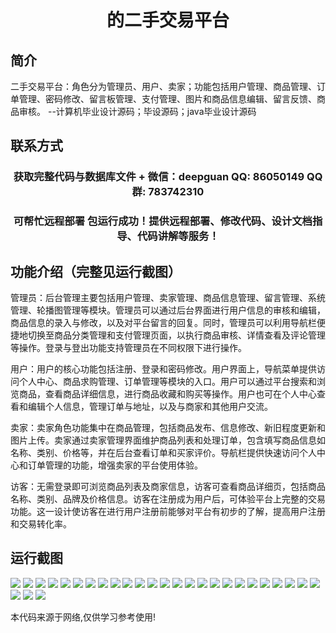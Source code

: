 <p><h1 align="center">的二手交易平台</h1></p>

## 简介
二手交易平台：角色分为管理员、用户、卖家；功能包括用户管理、商品管理、订单管理、密码修改、留言板管理、支付管理、图片和商品信息编辑、留言反馈、商品审核。    --计算机毕业设计源码；毕设源码；java毕业设计源码


## 联系方式
<p><h3 align="center">获取完整代码与数据库文件 + 微信：deepguan QQ: 86050149 QQ群: 783742310</h3></p>
<p><h3 align="center">可帮忙远程部署 包运行成功！提供远程部署、修改代码、设计文档指导、代码讲解等服务！</h3></p>

## 功能介绍（完整见运行截图）
管理员：后台管理主要包括用户管理、卖家管理、商品信息管理、留言管理、系统管理、轮播图管理等模块。管理员可以通过后台界面进行用户信息的审核和编辑，商品信息的录入与修改，以及对平台留言的回复。同时，管理员可以利用导航栏便捷地切换至商品分类管理和支付管理页面，以执行商品审核、详情查看及评论管理等操作。登录与登出功能支持管理员在不同权限下进行操作。

用户：用户的核心功能包括注册、登录和密码修改。用户界面上，导航菜单提供访问个人中心、商品求购管理、订单管理等模块的入口。用户可以通过平台搜索和浏览商品，查看商品详细信息，进行商品收藏和购买等操作。用户也可在个人中心查看和编辑个人信息，管理订单与地址，以及与商家和其他用户交流。

卖家：卖家角色功能集中在商品管理，包括商品发布、信息修改、新旧程度更新和图片上传。卖家通过卖家管理界面维护商品列表和处理订单，包含填写商品信息如名称、类别、价格等，并在后台查看订单和买家评价。导航栏提供快速访问个人中心和订单管理的功能，增强卖家的平台使用体验。

访客：无需登录即可浏览商品列表及商家信息，访客可查看商品详细页，包括商品名称、类别、品牌及价格信息。访客在注册成为用户后，可体验平台上完整的交易功能。这一设计使访客在进行用户注册前能够对平台有初步的了解，提高用户注册和交易转化率。


## 运行截图
![](https://bs-1329754181.cos.ap-shanghai.myqcloud.com/spring/secondHandTradingPlatform/img/001.jpg)
![](https://bs-1329754181.cos.ap-shanghai.myqcloud.com/spring/secondHandTradingPlatform/img/002.jpg)
![](https://bs-1329754181.cos.ap-shanghai.myqcloud.com/spring/secondHandTradingPlatform/img/003.jpg)
![](https://bs-1329754181.cos.ap-shanghai.myqcloud.com/spring/secondHandTradingPlatform/img/004.jpg)
![](https://bs-1329754181.cos.ap-shanghai.myqcloud.com/spring/secondHandTradingPlatform/img/005.jpg)
![](https://bs-1329754181.cos.ap-shanghai.myqcloud.com/spring/secondHandTradingPlatform/img/006.jpg)
![](https://bs-1329754181.cos.ap-shanghai.myqcloud.com/spring/secondHandTradingPlatform/img/007.jpg)
![](https://bs-1329754181.cos.ap-shanghai.myqcloud.com/spring/secondHandTradingPlatform/img/008.jpg)
![](https://bs-1329754181.cos.ap-shanghai.myqcloud.com/spring/secondHandTradingPlatform/img/009.jpg)
![](https://bs-1329754181.cos.ap-shanghai.myqcloud.com/spring/secondHandTradingPlatform/img/010.jpg)
![](https://bs-1329754181.cos.ap-shanghai.myqcloud.com/spring/secondHandTradingPlatform/img/011.jpg)
![](https://bs-1329754181.cos.ap-shanghai.myqcloud.com/spring/secondHandTradingPlatform/img/012.jpg)
![](https://bs-1329754181.cos.ap-shanghai.myqcloud.com/spring/secondHandTradingPlatform/img/013.jpg)
![](https://bs-1329754181.cos.ap-shanghai.myqcloud.com/spring/secondHandTradingPlatform/img/014.jpg)
![](https://bs-1329754181.cos.ap-shanghai.myqcloud.com/spring/secondHandTradingPlatform/img/015.jpg)
![](https://bs-1329754181.cos.ap-shanghai.myqcloud.com/spring/secondHandTradingPlatform/img/016.jpg)
![](https://bs-1329754181.cos.ap-shanghai.myqcloud.com/spring/secondHandTradingPlatform/img/017.jpg)
![](https://bs-1329754181.cos.ap-shanghai.myqcloud.com/spring/secondHandTradingPlatform/img/018.jpg)
![](https://bs-1329754181.cos.ap-shanghai.myqcloud.com/spring/secondHandTradingPlatform/img/019.jpg)
![](https://bs-1329754181.cos.ap-shanghai.myqcloud.com/spring/secondHandTradingPlatform/img/020.jpg)
![](https://bs-1329754181.cos.ap-shanghai.myqcloud.com/spring/secondHandTradingPlatform/img/021.jpg)
![](https://bs-1329754181.cos.ap-shanghai.myqcloud.com/spring/secondHandTradingPlatform/img/022.jpg)
![](https://bs-1329754181.cos.ap-shanghai.myqcloud.com/spring/secondHandTradingPlatform/img/023.jpg)
![](https://bs-1329754181.cos.ap-shanghai.myqcloud.com/spring/secondHandTradingPlatform/img/024.jpg)
![](https://bs-1329754181.cos.ap-shanghai.myqcloud.com/spring/secondHandTradingPlatform/img/025.jpg)
![](https://bs-1329754181.cos.ap-shanghai.myqcloud.com/spring/secondHandTradingPlatform/img/026.jpg)
![](https://bs-1329754181.cos.ap-shanghai.myqcloud.com/spring/secondHandTradingPlatform/img/027.jpg)
![](https://bs-1329754181.cos.ap-shanghai.myqcloud.com/spring/secondHandTradingPlatform/img/028.jpg)

<p>本代码来源于网络,仅供学习参考使用!</p>
